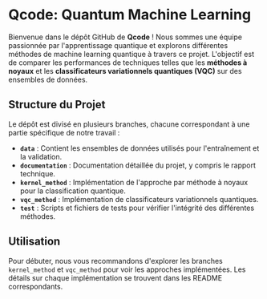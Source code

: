 # Qcode: Quantum Machine Learning

Bienvenue dans le dépôt GitHub de **Qcode** ! Nous sommes une équipe passionnée par l'apprentissage quantique et explorons différentes méthodes de machine learning quantique à travers ce projet. L'objectif est de comparer les performances de techniques telles que les **méthodes à noyaux** et les **classificateurs variationnels quantiques (VQC)** sur des ensembles de données.

## Structure du Projet
Le dépôt est divisé en plusieurs branches, chacune correspondant à une partie spécifique de notre travail :

- **`data`** : Contient les ensembles de données utilisés pour l'entraînement et la validation.
- **`documentation`** : Documentation détaillée du projet, y compris le rapport technique.
- **`kernel_method`** : Implémentation de l'approche par méthode à noyaux pour la classification quantique.
- **`vqc_method`** : Implémentation de classificateurs variationnels quantiques.
- **`test`** : Scripts et fichiers de tests pour vérifier l'intégrité des différentes méthodes.

## Utilisation
Pour débuter, nous vous recommandons d'explorer les branches `kernel_method` et `vqc_method` pour voir les approches implémentées. Les détails sur chaque implémentation se trouvent dans les README correspondants.

